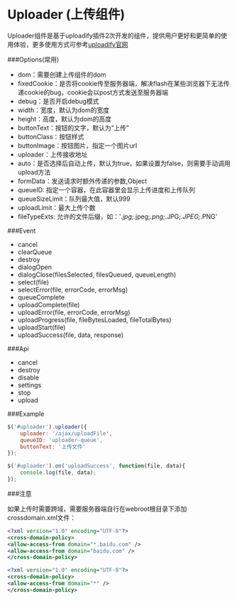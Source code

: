 Uploader (上传组件)
=========================

Uploader组件是基于uploadify插件2次开发的组件，提供用户更好和更简单的使用体验，更多使用方式可参考[uploadify官网](http://www.uploadify.com)

###Options(常用)

* dom：需要创建上传组件的dom
* fixedCookie：是否将cookie传至服务器端，解决flash在某些浏览器下无法传递cookie的bug，cookie会以post方式发送至服务器端
* debug：是否开启debug模式
* width：宽度，默认为dom的宽度
* height：高度，默认为dom的高度
* buttonText：按钮的文字，默认为“上传”
* buttonClass：按钮样式
* buttonImage：按钮图片，指定一个图片url
* uploader：上传接收地址
* auto：是否选择后自动上传，默认为true，如果设置为false，则需要手动调用upload方法
* formData：发送请求时额外传递的参数,Object
* queueID: 指定一个容器，在此容器里会显示上传进度和上传队列
* queueSizeLimit：队列最大值，默认999
* uploadLimit：最大上传个数
* fileTypeExts: 允许的文件后缀，如：'*.jpg;*.jpeg;*.png;*.JPG;*.JPEG;*.PNG'

###Event

* cancel
* clearQueue 
* destroy 
* dialogOpen
* dialogClose(filesSelected, filesQueued, queueLength)
* select(file) 
* selectError(file, errorCode, errorMsg) 
* queueComplete 
* uploadComplete(file) 
* uploadError(file, errorCode, errorMsg) 
* uploadProgress(file, fileBytesLoaded, fileTotalBytes) 
* uploadStart(file) 
* uploadSuccess(file, data, response)

###Api

* cancel 
* destroy 
* disable 
* settings 
* stop 
* upload

###Example

```js
$('#uploader').uploader({
	uploader: '/ajax/uploadFile',
	queueID: 'uploader-queue',
	buttonText: '上传文件'
});

$('#uploader').on('uploadSuccess', function(file, data){
	console.log(file, data);
});
```

###注意

如果上传时需要跨域，需要服务器端自行在webroot根目录下添加crossdomain.xml文件：

```xml
<?xml version="1.0" encoding="UTF-8"?>
<cross-domain-policy>
<allow-access-from domain="*.baidu.com" />
<allow-access-from domain="baidu.com" />
</cross-domain-policy>
```

```xml
<?xml version="1.0" encoding="UTF-8"?>
<cross-domain-policy>
<allow-access-from domain="*" />
</cross-domain-policy>
```